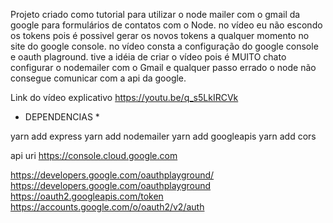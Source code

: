Projeto criado como tutorial para utilizar o node mailer com o gmail da google para formulários de contatos com o Node.
no vídeo eu não escondo os tokens pois é possivel gerar os novos tokens a qualquer momento no site do google console.
no vídeo consta a configuração do google console e oauth plaground.
tive a idéia de criar o vídeo pois é MUITO chato configurar o nodemailer com o Gmail e qualquer passo errado o node não consegue comunicar com a api da google.

Link do vídeo explicativo https://youtu.be/q_s5LkIRCVk


* DEPENDENCIAS *

yarn add express
yarn add nodemailer
yarn add googleapis
yarn add cors





api uri https://console.cloud.google.com

https://developers.google.com/oauthplayground/
https://developers.google.com/oauthplayground
https://oauth2.googleapis.com/token
https://accounts.google.com/o/oauth2/v2/auth

